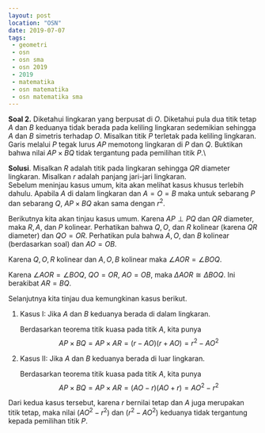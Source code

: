 ```yaml
---
layout: post
location: "OSN"
date: 2019-07-07
tags:
 - geometri
 - osn
 - osn sma
 - osn 2019
 - 2019
 - matematika
 - osn matematika
 - osn matematika sma
---
```



**Soal 2.** Diketahui lingkaran yang berpusat di $O$.
Diketahui pula dua titik tetap $A$ dan $B$ keduanya tidak berada pada
keliling lingkaran sedemikian sehingga $A$ dan $B$ simetris terhadap
$O$. Misalkan titik $P$ terletak pada keliling lingkaran. Garis melalui
$P$ tegak lurus $AP$ memotong lingkaran di $P$ dan $Q$. Buktikan bahwa
nilai $AP\times BQ$ tidak tergantung pada pemilihan titik $P$.\


**Solusi**. Misalkan $R$ adalah titik pada lingkaran sehingga $QR$
diameter lingkaran. Misalkan $r$ adalah panjang jari-jari lingkaran.\
Sebelum meninjau kasus umum, kita akan melihat kasus khusus terlebih
dahulu. Apabila $A$ di dalam lingkaran dan $A=O=B$ maka untuk sebarang
$P$ dan sebarang $Q$, $AP\times BQ$ akan sama dengan $r^2$.

Berikutnya kita akan tinjau kasus umum. Karena $AP\perp PQ$ dan $QR$
diameter, maka $R,A,$ dan $P$ kolinear. Perhatikan bahwa $Q,O,$ dan $R$
kolinear (karena $QR$ diameter) dan $QO=OR$. Perhatikan pula bahwa
$A,O,$ dan $B$ kolinear (berdasarkan soal) dan $AO=OB$.

Karena $Q,O,R$ kolinear dan $A,O,B$ kolinear maka
$\angle AOR=\angle BOQ$.

Karena $\angle AOR=\angle BOQ$, $QO=OR,$ $AO=OB$, maka $\Delta AOR\cong
\Delta BOQ$. Ini berakibat $AR=BQ$.

Selanjutnya kita tinjau dua kemungkinan kasus berikut.

1.  Kasus I: Jika $A$ dan $B$ keduanya berada di dalam lingkaran.

    Berdasarkan teorema titik kuasa pada titik $A$, kita punya
    $$\label{dalam}
    AP\times BQ=AP\times AR=\left( r-AO\right) \left( r+AO\right) =r^{2}-AO^{2}$$

2.  Kasus II: Jika $A$ dan $B$ keduanya berada di luar lingkaran.

    Berdasarkan teorema titik kuasa pada titik $A$, kita punya
    $$\label{luar}
    AP\times BQ=AP\times AR=\left( AO-r\right) \left( AO+r\right) =AO^{2}-r^{2}$$

Dari kedua kasus tersebut, karena $r$ bernilai tetap dan $A$ juga
merupakan titik tetap, maka nilai $\left( AO^{2}-r^{2}\right)$ dan
$\left(r^{2}-AO^{2}\right)$ keduanya tidak tergantung kepada pemilihan
titik $P$.
